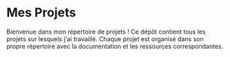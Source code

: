 # Mes Projets

Bienvenue dans mon répertoire de projets ! Ce dépôt contient tous les projets sur lesquels j'ai travaillé. Chaque projet est organisé dans son propre répertoire avec la documentation et les ressources correspondantes.
